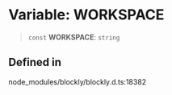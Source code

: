 # Variable: WORKSPACE

> `const` **WORKSPACE**: `string`

## Defined in

node_modules/blockly/blockly.d.ts:18382
